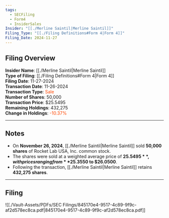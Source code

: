 ```yaml
---
tags:
  - SECFiling
  - Form4
  - InsiderSales
Insider: "[[./Merline Saintil|Merline Saintil]]"
Filing_Type: "[[./Filing Definitions#Form 4|Form 4]]"
Filing_Date: 2024-11-27
---
```


## Filing Overview

**Insider Name**: [[./Merline Saintil|Merline Saintil]]  
**Type of Filing**: [[./Filing Definitions#Form 4|Form 4]]  
**Filing Date**: 11-27-2024  
**Transaction Date**: 11-26-2024  
**Transaction Type**: <span style="color:orangered">Sale</span>  
**Number of Shares**: 50,000  
**Transaction Price**: $25.5495  
**Remaining Holdings**: 432,275  
**Change in Holdings**: <span style="color:orangered">-10.37%</span>  

---

## Notes

- On **November 26, 2024**, [[./Merline Saintil|Merline Saintil]] sold **50,000 shares** of Rocket Lab USA, Inc. common stock.
- The shares were sold at a weighted average price of **$25.5495**, with prices ranging from **$25.3550 to $26.0500**.
- Following the transaction, [[./Merline Saintil|Merline Saintil]] retains **432,275 shares**.

---

## Filing

![[./Vault-Assets/PDFs/SEC Filings/845170e4-9517-4c89-9f9c-af2d578ec8ca.pdf|845170e4-9517-4c89-9f9c-af2d578ec8ca.pdf]]
